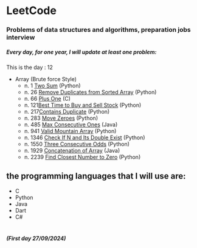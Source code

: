 # LeetCode
### Problems of data structures and algorithms, preparation jobs interview
##### Every day, for one year, I will update at least one problem: 


This is the day : 12

- Array (Brute force Style)
   - n. 1 [Two Sum](https://github.com/Sif247/LeetCode/tree/main/1%20Two%20Sum)   (Python)
   - n. 26 [Remove Duplicates from Sorted Array](https://github.com/Sif247/LeetCode/tree/main/26%20Remove%20Duplicates%20from%20Sorted%20Array)   (Python)
   - n. 66 [Plus One](https://github.com/Sif247/LeetCode/tree/main/66%20Plus%20One)   (C)
   - n. 121[Best Time to Buy and Sell Stock](https://github.com/Sif247/LeetCode/tree/main/121%20Best%20Time%20to%20Buy%20and%20Sell%20Stock)   (Python)
   - n. 217[Contains Duplicate](https://github.com/Sif247/LeetCode/tree/main/217%20Contains%20Duplicate)   (Python)
   - n. 283 [Move Zeroes](https://github.com/Sif247/LeetCode/tree/main/283%20Move%20Zeroes)   (Python)
   - n. 485 [Max Consecutive Ones](https://github.com/Sif247/LeetCode/tree/main/485%20Max%20Consecutive%20Ones)   (Java)
   - n. 941 [Valid Mountain Array](https://github.com/Sif247/LeetCode/tree/main/941%20Valid%20Mountain%20Array)   (Python)
   - n. 1346 [Check If N and Its Double Exist](https://github.com/Sif247/LeetCode/tree/main/1346%20Check%20If%20N%20and%20Its%20Double%20Exist)   (Python)
   - n. 1550 [Three Consecutive Odds](https://github.com/Sif247/LeetCode/tree/main/1550%20Three%20Consecutive%20Odds)   (Python)
   - n. 1929 [Concatenation of Array](https://github.com/Sif247/LeetCode/tree/main/1929.Concatenation%20of%20Array)   (Java)
   - n. 2239 [Find Closest Number to Zero](https://github.com/Sif247/LeetCode/tree/main/2239%20Find%20Closest%20Number%20to%20Zero)   (Python)
     
  
   



## the programming languages that I will use are:

- C
- Python
- Java
- Dart
- C#
  

# 
##### (First day 27/09/2024)

